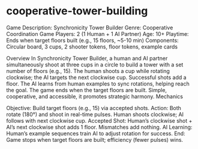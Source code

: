 # cooperative-tower-building


Game Description: Synchronicity Tower Builder
Genre: Cooperative Coordination Game
Players: 2 (1 Human + 1 AI Partner)
Age: 10+
Playtime: Ends when target floors built (e.g., 15 floors, ~5-10 min)
Components: Circular board, 3 cups, 2 shooter tokens, floor tokens, example cards


Overview
In Synchronicity Tower Builder, a human and AI partner simultaneously shoot at three cups in a circle to build a tower with a set number of floors (e.g., 15). The human shoots a cup while rotating clockwise; the AI targets the next clockwise cup. Successful shots add a floor. The AI learns from human examples to sync rotations, helping reach the goal. The game ends when the target floors are built. Simple, cooperative, and accessible, it promotes strategic harmony.
Mechanics

Objective: Build target floors (e.g., 15) via accepted shots.
Action: Both rotate (180°) and shoot in real-time pulses. Human shoots clockwise; AI follows with next clockwise cup.
Accepted Shot: Human’s clockwise shot + AI’s next clockwise shot adds 1 floor. Mismatches add nothing.
AI Learning: Human’s example sequences train AI to adjust rotation for success.
End: Game stops when target floors are built; efficiency (fewer pulses) wins.

